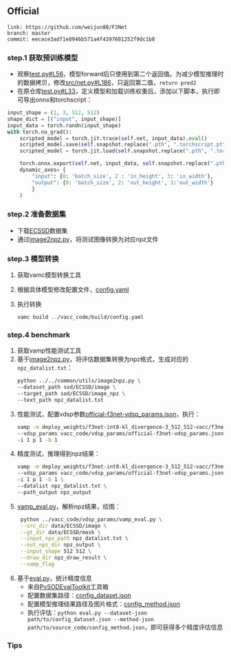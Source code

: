 ## Official

```
link: https://github.com/weijun88/F3Net
branch: master
commit: eecace3adf1e8946b571a4f4397681252f9dc1b8
```

### step.1 获取预训练模型
- 观察[test.py#L56](https://github.com/weijun88/F3Net/blob/master/src/test.py#L56)，模型forward后只使用到第二个返回值。为减少模型推理时的数据拷贝，修改[src/net.py#L186](https://github.com/weijun88/F3Net/blob/master/src/net.py#L186)，只返回第二值，`return pred2`
- 在原仓库[test.py#L33](https://github.com/weijun88/F3Net/blob/master/src/test.py#L33)，定义模型和加载训练权重后，添加以下脚本，执行即可导出onnx和torchscript：
```python
input_shape = (1, 3, 512, 512)
shape_dict = [("input", input_shape)]
input_data = torch.randn(input_shape)
with torch.no_grad():
    scripted_model = torch.jit.trace(self.net, input_data).eval()
    scripted_model.save(self.snapshot.replace(".pth", ".torchscript.pt"))
    scripted_model = torch.jit.load(self.snapshot.replace(".pth", ".torchscript.pt"))

    torch.onnx.export(self.net, input_data, self.snapshot.replace(".pth", ".onnx"), input_names=["input"], output_names=["output"], opset_version=11,
    dynamic_axes= {
        "input": {0: 'batch_size', 2 : 'in_height', 3: 'in_width'},
        "output": {0: 'batch_size', 2: 'out_height', 3:'out_width'}
        }
    )
```


### step.2 准备数据集
- 下载[ECSSD](http://www.cse.cuhk.edu.hk/leojia/projects/hsaliency/dataset.html)数据集
- 通过[image2npz.py](../../common/utils/image2npz.py)，将测试图像转换为对应npz文件

### step.3 模型转换
1. 获取vamc模型转换工具
2. 根据具体模型修改配置文件，[config.yaml](../vacc_code/build/config.yaml)
3. 执行转换

   ```bash
   vamc build ../vacc_code/build/config.yaml
   ```

### step.4 benchmark
1. 获取vamp性能测试工具
2. 基于[image2npz.py](../../common/utils/image2npz.py)，将评估数据集转换为npz格式，生成对应的`npz_datalist.txt`：
    ```bash
    python ../../common/utils/image2npz.py \
    --dataset_path sod/ECSSD/image \
    --target_path sod/ECSSD/image_npz \
    --text_path npz_datalist.txt
    ```
3. 性能测试，配置vdsp参数[official-f3net-vdsp_params.json](../vacc_code/vdsp_params/official-f3net-vdsp_params.json)，执行：
    ```bash
    vamp -m deploy_weights/f3net-int8-kl_divergence-3_512_512-vacc/f3net \
    --vdsp_params vacc_code/vdsp_params/official-f3net-vdsp_params.json \
    -i 1 p 1 -b 1
    ```
4. 精度测试，推理得到npz结果：
    ```bash
    vamp -m deploy_weights/f3net-int8-kl_divergence-3_512_512-vacc/f3net \
    --vdsp_params vacc_code/vdsp_params/official-f3net-vdsp_params.json \
    -i 1 p 1 -b 1 \
    --datalist npz_datalist.txt \
    --path_output npz_output
    ```
5. [vamp_eval.py](../vacc_code/vdsp_params/vamp_eval.py)，解析npz结果，绘图：
   ```bash
    python ../vacc_code/vdsp_params/vamp_eval.py \
    --src_dir data/ECSSD/image \
    --gt_dir data/ECSSD/mask \
    --input_npz_path npz_datalist.txt \
    --out_npz_dir npz_output \
    --input_shape 512 512 \
    --draw_dir npz_draw_result \
    --vamp_flag
   ```
6. 基于[eval.py](../../common/eval/eval.py)，统计精度信息
   - 来自[PySODEvalToolkit](https://github.com/lartpang/PySODEvalToolkit)工具箱
   - 配置数据集路径：[config_dataset.json](../../common/eval/examples/config_dataset.json)
   - 配置模型推理结果路径及图片格式：[config_method.json](../../common/eval/examples/config_method.json)
   - 执行评估：`python eval.py --dataset-json path/to/config_dataset.json --method-json path/to/source_code/config_method.json`，即可获得多个精度评估信息


### Tips
